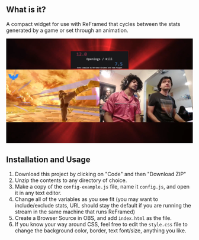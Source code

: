## What is it?
A compact widget for use with ReFramed that cycles between the stats generated by a game or set through an animation. 

![Preview image](preview.png)

## Installation and Usage
1. Download this project by clicking on "Code" and then "Download ZIP"
2. Unzip the contents to any directory of choice.
3. Make a copy of the `config-example.js` file, name it `config.js`, and open it in any text editor.
4. Change all of the variables as you see fit (you may want to include/exclude stats, URL should stay the default if you are running the stream in the same machine that runs ReFramed)
5. Create a Browser Source in OBS, and add `index.html` as the file.
6. If you know your way around CSS, feel free to edit the `style.css` file to change the background color, border, text font/size, anything you like.